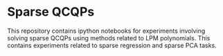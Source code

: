 # Sparse QCQPs
This repository contains ipython notebooks for experiments involving solving sparse QCQPs using methods related to LPM polynomials.
This contains experiments related to sparse regression and sparse PCA tasks.

